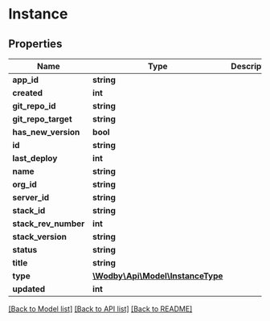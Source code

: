 # Instance

## Properties
Name | Type | Description | Notes
------------ | ------------- | ------------- | -------------
**app_id** | **string** |  | 
**created** | **int** |  | 
**git_repo_id** | **string** |  | [optional] 
**git_repo_target** | **string** |  | [optional] 
**has_new_version** | **bool** |  | [optional] 
**id** | **string** |  | 
**last_deploy** | **int** |  | 
**name** | **string** |  | 
**org_id** | **string** |  | 
**server_id** | **string** |  | 
**stack_id** | **string** |  | 
**stack_rev_number** | **int** |  | 
**stack_version** | **string** |  | 
**status** | **string** |  | 
**title** | **string** |  | 
**type** | [**\Wodby\Api\Model\InstanceType**](InstanceType.md) |  | [optional] 
**updated** | **int** |  | 

[[Back to Model list]](../README.md#documentation-for-models) [[Back to API list]](../README.md#documentation-for-api-endpoints) [[Back to README]](../README.md)


